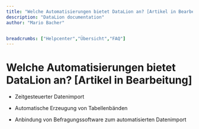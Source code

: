 ```yaml
---
title: "Welche Automatisierungen bietet DataLion an? [Artikel in Bearbeitung]"
description: "DataLion documentation"
author: "Mario Bacher"


breadcrumbs: ["Helpcenter","Übersicht","FAQ"]
---
```


# Welche Automatisierungen bietet DataLion an? [Artikel in Bearbeitung]

-   Zeitgesteuerter Datenimport
    
-   Automatische Erzeugung von Tabellenbänden
    
-   Anbindung von Befragungssoftware zum automatisierten Datenimport
